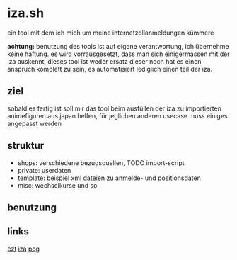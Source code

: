 # iza.sh
ein tool mit dem ich mich um meine internetzollanmeldungen kümmere

**achtung:** benutzung des tools ist auf eigene verantwortung, ich übernehme keine haftung. es wird vorrausgesetzt, dass man sich einigermassen mit der iza auskennt, dieses tool ist weder ersatz dieser noch hat es einen anspruch komplett zu sein, es automatisiert lediglich einen teil der iza.

## ziel

sobald es fertig ist soll mir das tool beim ausfüllen der iza zu importierten animefiguren aus japan helfen, für jeglichen anderen usecase muss einiges angepasst werden

## struktur
- shops: verschiedene bezugsquellen, TODO import-script
- private: userdaten
- template: beispiel xml dateien zu anmelde- und positionsdaten
- misc: wechselkurse und so

## benutzung


## links
[ezt](https://auskunft.ezt-online.de/ezto/Welcome.do) [iza](https://www.einfuhr.internetzollanmeldung.de) [pog](https://www.zoll.de/SiteGlobals/Functions/Kurse/KursExport.xml?view=xmlexportkursesearchresultZOLLWeb&kursart=1&iso2code2=JP&startdatum_tag2=01&startdatum_monat2=01&startdatum_jahr2=2023&enddatum_tag2=31&enddatum_monat2=12&enddatum_jahr2=2023&sort=asc&spalte=gueltigkeit)